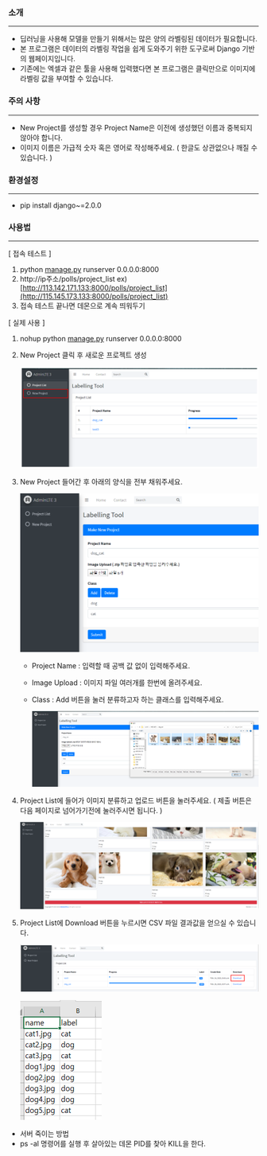 ### 소개
---
- 딥러닝을 사용해 모델을 만들기 위해서는 많은 양의 라벨링된 데이터가 필요합니다.
- 본 프로그램은 데이터의 라벨링 작업을 쉽게 도와주기 위한 도구로써 Django 기반의 웹페이지입니다.
- 기존에는 엑셀과 같은 툴을 사용해 입력했다면 본 프로그램은 클릭만으로 이미지에 라벨링 값을 부여할 수 있습니다.


### 주의 사항
---
- New Project를 생성할 경우 Project Name은 이전에 생성했던 이름과 중복되지 않아야 합니다.
- 이미지 이름은 가급적 숫자 혹은 영어로 작성해주세요. ( 한글도 상관없으나 깨질 수 있습니다. )



### 환경설정
---
- pip install django~=2.0.0



### 사용법
---

[ 접속 테스트 ]

1. python [manage.py](http://manage.py) runserver 0.0.0.0:8000
2. http://ip주소/polls/project_list
ex) [http://113.142.171.133:8000/polls/project_list](http://115.145.173.133:8000/polls/project_list)
3. 접속 테스트 끝나면 데몬으로 계속 띄워두기

[ 실제 사용 ]

1. nohup python [manage.py](http://manage.py/) runserver 0.0.0.0:8000
2. New Project 클릭 후 새로운 프로젝트 생성

    ![1.png](./image/1.png)

3. New Project 들어간 후 아래의 양식을 전부 채워주세요.

    ![2.png](./image/2.png)

    - Project Name : 입력할 때 공백 값 없이 입력해주세요.
    - Image Upload : 이미지 파일 여러개를 한번에 올려주세요.
    - Class : Add 버튼을 눌러 분류하고자 하는 클래스를 입력해주세요.

        ![3.png](./image/3.png)

4. Project List에 들어가 이미지 분류하고 업로드 버튼을 눌러주세요. ( 제출 버튼은 다음 페이지로 넘어가기전에 눌러주시면 됩니다. )

    ![4.png](./image/4.png)

5. Project List에 Download 버튼을 누르시면 CSV 파일 결과값을 얻으실 수 있습니다.

    ![5.png](./image/5.png)

    ![6.png](./image/6.png)

- 서버 죽이는 방법
- ps -al 명령어를 실행 후 살아있는 데몬 PID를 찾아 KILL을 한다.
